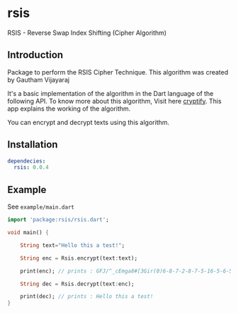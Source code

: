 # rsis

RSIS - Reverse Swap Index Shifting (Cipher Algorithm)

## Introduction

Package to perform the RSIS Cipher Technique. This algorithm was created by Gautham Vijayaraj

It's a basic implementation of the algorithm in the Dart language of the following API. To know more about this algorithm, Visit here [cryptify](https://github.com/gauthiii/cryptify). This app explains the working of the algorithm.

You can encrypt and decrypt texts using this algorithm.

## Installation

```yaml
dependecies:
  rsis: 0.0.4
```

## Example

See `example/main.dart`

```dart
import 'package:rsis/rsis.dart';

void main() {

    String text="Hello this a test!";

    String enc = Rsis.encrypt(text:text);

    print(enc); // prints : GFJ/^_cEmga8#[3Gir(0)6-8-7-2-8-7-5-16-5-6-5-8-5-3-9-2-9-9

    String dec = Rsis.decrypt(text:enc);

    print(dec); // prints : Hello this a test!
}
```


